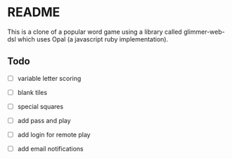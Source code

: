 # README

This is a clone of a popular word game using a library called glimmer-web-dsl which uses Opal (a javascript ruby implementation).

## Todo

* [ ] variable letter scoring
* [ ] blank tiles
* [ ] special squares
* [ ] add pass and play
* [ ] add login for remote play
* [ ] add email notifications

